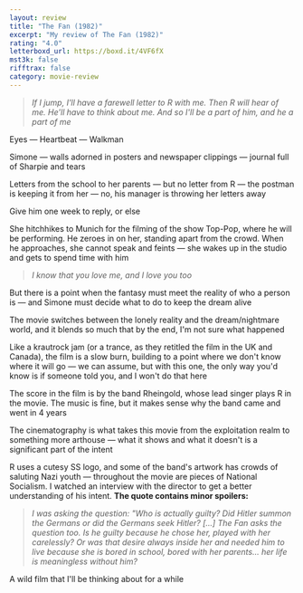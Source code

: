 ```yaml
---
layout: review
title: "The Fan (1982)"
excerpt: "My review of The Fan (1982)"
rating: "4.0"
letterboxd_url: https://boxd.it/4VF6fX
mst3k: false
rifftrax: false
category: movie-review
---
```


<blockquote><i>If I jump, I'll have a farewell letter to R with me. Then R will hear of me. He'll have to think about me. And so I'll be a part of him, and he a part of me</i></blockquote>Eyes — Heartbeat — Walkman

Simone — walls adorned in posters and newspaper clippings — journal full of Sharpie and tears

Letters from the school to her parents — but no letter from R — the postman is keeping it from her — no, his manager is throwing her letters away

Give him one week to reply, or else

She hitchhikes to Munich for the filming of the show Top-Pop, where he will be performing. He zeroes in on her, standing apart from the crowd. When he approaches, she cannot speak and feints — she wakes up in the studio and gets to spend time with him

<blockquote>
<i>I know that you love me, and I love you too</i></blockquote>But there is a point when the fantasy must meet the reality of who a person is — and Simone must decide what to do to keep the dream alive

The movie switches between the lonely reality and the dream/nightmare world, and it blends so much that by the end, I'm not sure what happened

Like a krautrock jam (or a trance, as they retitled the film in the UK and Canada), the film is a slow burn, building to a point where we don't know where it will go — we can assume, but with this one, the only way you'd know is if someone told you, and I won't do that here

The score in the film is by the band Rheingold, whose lead singer plays R in the movie. The music is fine, but it makes sense why the band came and went in 4 years

The cinematography is what takes this movie from the exploitation realm to something more arthouse — what it shows and what it doesn't is a significant part of the intent

R uses a cutesy SS logo, and some of the band's artwork has crowds of saluting Nazi youth — throughout the movie are pieces of National Socialism. I watched an interview with the director to get a better understanding of his intent. <b>The quote contains minor spoilers:</b>

<blockquote><i>I was asking the question: "Who is actually guilty? Did Hitler summon the Germans or did the Germans seek Hitler?
</i><i>[...]
</i><i>The Fan asks the question too. Is he guilty because he chose her, played with her carelessly? Or was that desire always inside her and needed him to live because she is bored in school, bored with her parents... her life is meaningless without him?</i></blockquote>A wild film that I'll be thinking about for a while
